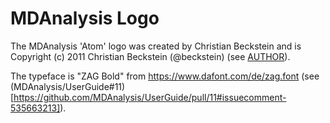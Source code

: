 # MDAnalysis Logo

The MDAnalysis 'Atom' logo was created by Christian Beckstein and is
Copyright (c) 2011 Christian Beckstein (@beckstein) (see
[AUTHOR](AUTHOR)).


The typeface is "ZAG Bold" from https://www.dafont.com/de/zag.font
(see
(MDAnalysis/UserGuide#11)[https://github.com/MDAnalysis/UserGuide/pull/11#issuecomment-535663213]).


